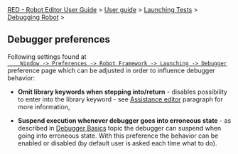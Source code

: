 <html>
<head>
<link href="PLUGINS_ROOT/org.robotframework.ide.eclipse.main.plugin.doc.user/help/style.css" rel="stylesheet" type="text/css"/>
</head>
<body>
<a href="/help/..\..\..\..\index.html">RED - Robot Editor User Guide</a> &gt; <a href="/help/..\..\..\user_guide.html">User guide</a> &gt; <a href="/help/..\..\..\launching.html">Launching Tests</a> &gt; <a href="/help/..\..\debug.html">Debugging Robot</a> &gt; 
	<h2>Debugger preferences</h2>
<p>Following settings found at <code><a class="command" href="javascript:executeCommand('org.eclipse.ui.window.preferences(preferencePageId=org.robotframework.ide.eclipse.main.plugin.preferences.launch.debugger)')">
	Window -&gt; Preferences -&gt; Robot Framework -&gt; Launching -&gt; Debugger</a></code>
	preference page which can be adjusted in order to influence debugger behavior:
	</p>
<ul>
<li><b>Omit library keywords when stepping into/return</b> - disables possibility to enter into the 
		library keyword - see <a href="hitting_a_breakpoint.html#assist_editor">Assistance editor</a> paragraph for more
		information,
		<p></p></li>
<li><b>Suspend execution whenever debugger goes into erroneous state</b> - as described in <a href="../debug.html">
		Debugger Basics</a> topic the debugger can suspend when going into erroneous state. With this preference the
		behavior can be enabled or disabled (by default user is asked each time what to do).
		</li>
</ul>
</body>
</html>